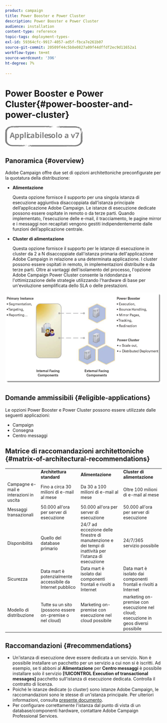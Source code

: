 ```yaml
---
product: campaign
title: Power Booster e Power Cluster
description: Power Booster e Power Cluster
audience: installation
content-type: reference
topic-tags: deployment-types-
exl-id: 59364cfc-9917-4057-ad5f-fbca7e261b07
source-git-commit: 20509f44c5b8e0827a09f44dffdf2ec9d11652a1
workflow-type: tm+mt
source-wordcount: '396'
ht-degree: 7%

---
```


# Power Booster e Power Cluster{#power-booster-and-power-cluster}

![](../../assets/v7-only.svg)

## Panoramica {#overview}

Adobe Campaign offre due set di opzioni architettoniche preconfigurate per la quotatura della distribuzione:

* **Alimentazione**

   Questa opzione fornisce il supporto per una singola istanza di esecuzione aggiuntiva disaccoppiata dall’istanza principale dell’applicazione Adobe Campaign. Le istanze di esecuzione dedicate possono essere ospitate in remoto o da terze parti. Quando implementato, l’esecuzione delle e-mail, il tracciamento, le pagine mirror e i messaggi non recapitati vengono gestiti indipendentemente dalle funzioni dell’applicazione centrale.

* **Cluster di alimentazione**

   Questa opzione fornisce il supporto per le istanze di esecuzione in cluster da 2 a N disaccoppiate dall&#39;istanza primaria dell&#39;applicazione Adobe Campaign in relazione a una determinata applicazione. I cluster possono essere ospitati in remoto, in implementazioni distribuite e da terze parti. Oltre ai vantaggi dell&#39;isolamento del processo, l&#39;opzione Adobe Campaign Power Cluster consente la ridondanza e l&#39;ottimizzazione delle strategie utilizzando l&#39;hardware di base per un&#39;evoluzione semplificata dello SLA o delle prestazioni.

![](assets/architectural_options_diagram.png)

## Domande ammissibili {#eligible-applications}

Le opzioni Power Booster e Power Cluster possono essere utilizzate dalle seguenti applicazioni:

* Campaign
* Consegna
* Centro messaggi

## Matrice di raccomandazioni architettoniche {#matrix-of-architectural-recommendations}

<table> 
 <tbody> 
  <tr> 
   <td> </td> 
   <td> <strong>Architettura standard</strong><br /> </td> 
   <td> <strong>Alimentazione</strong><br /> </td> 
   <td> <strong>Cluster di alimentazione</strong><br /> </td> 
  </tr> 
  <tr> 
   <td> Campagne e-mail e interazioni in uscita<br /> </td> 
   <td> Fino a circa 30 milioni di e-mail al mese<br /> </td> 
   <td> Da 30 a 100 milioni di e-mail al mese<br /> </td> 
   <td> Oltre 100 milioni di e-mail al mese<br /> </td> 
  </tr> 
  <tr> 
   <td> Messaggi transazionali<br /> </td> 
   <td> 50.000 all'ora per server di esecuzione<br /> </td> 
   <td> 50.000 all'ora per server di esecuzione<br /> </td> 
   <td> 50.000 all'ora per server di esecuzione<br /> </td> 
  </tr> 
  <tr> 
   <td> Disponibilità<br /> </td> 
   <td> Quello del database primario<br /> </td> 
   <td> 24/7 ad eccezione delle finestre di manutenzione e dei tempi di inattività per l’istanza di esecuzione<br /> </td> 
   <td> 24/7/365 servizio possibile<br /> </td> 
  </tr> 
  <tr> 
   <td> Sicurezza<br /> </td> 
   <td> Data mart è potenzialmente accessibile da Internet pubblico<br /> </td> 
   <td> Data mart è isolato dai componenti frontali e rivolti a Internet<br /> </td> 
   <td> Data mart è isolato dai componenti frontali e rivolti a Internet<br /> </td> 
  </tr> 
  <tr> 
   <td> Modello di distribuzione<br /> </td> 
   <td> Tutte su un sito (possono essere on-premise o nel cloud)<br /> </td> 
   <td> Marketing on-premise con esecuzione nel cloud possibile<br /> </td> 
   <td> marketing on-premise con esecuzione nel cloud; esecuzione in geos diversi possibile<br /> </td> 
  </tr> 
 </tbody> 
</table>

## Raccomandazioni {#recommendations}

* Un&#39;istanza di esecuzione deve essere dedicata a un servizio. Non è possibile installare un pacchetto per un servizio a cui non si è iscritti. Ad esempio, se ti abboni al **Alimentazione** per **Centro messaggi** è possibile installare solo il servizio **[!UICONTROL Execution of transactional messages]** pacchetto sull&#39;istanza di esecuzione dedicata. Controlla il contratto di licenza.
* Poiché le istanze dedicate (o cluster) sono istanze Adobe Campaign, le raccomandazioni sono le stesse di un&#39;istanza principale. Per ulteriori informazioni, consulta [presente documento](../../production/using/foreword.md).
* Per configurare correttamente l&#39;istanza dal punto di vista di un database/componenti hardware, contattare Adobe Campaign Professional Services.
